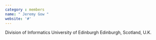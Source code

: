 ```yaml
---
category : members
name: " Jeremy Gow " 
website: '#'
---
```

Division of Informatics
University of Edinburgh
Edinburgh, Scotland, U.K.

